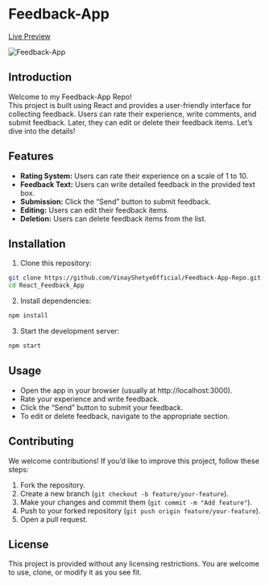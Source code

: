 # Feedback-App  
[Live Preview](https://superb-fudge-b88ad7.netlify.app/)

![Feedback-App](https://github.com/VinayShetyeOfficial/React_Feedback_App/assets/100470361/fefd6af0-4385-4e95-9e83-db23996ca440)



## Introduction
Welcome to my Feedback-App Repo! <br>
This project is built using React and provides a user-friendly interface for collecting feedback. Users can rate their experience, write comments, and submit feedback. Later, they can edit or delete their feedback items. Let’s dive into the details!

## Features
- **Rating System:** Users can rate their experience on a scale of 1 to 10.
- **Feedback Text:** Users can write detailed feedback in the provided text box.
- **Submission:** Click the “Send” button to submit feedback.
- **Editing:** Users can edit their feedback items.
- **Deletion:** Users can delete feedback items from the list.

## Installation
1. Clone this repository:
  ```bash
  git clone https://github.com/VinayShetyeOfficial/Feedback-App-Repo.git
  cd React_Feedback_App
  ```

2. Install dependencies:
  ```bash
  npm install
  ```

3. Start the development server:
  ```bash
  npm start
  ```

## Usage
- Open the app in your browser (usually at http://localhost:3000).
- Rate your experience and write feedback.
- Click the “Send” button to submit your feedback.
- To edit or delete feedback, navigate to the appropriate section.

## Contributing
We welcome contributions! If you’d like to improve this project, follow these steps:
1. Fork the repository.
2. Create a new branch (`git checkout -b feature/your-feature`).
3. Make your changes and commit them (`git commit -m "Add feature"`).
4. Push to your forked repository (`git push origin feature/your-feature`).
5. Open a pull request.

## License
This project is provided without any licensing restrictions. You are welcome to use, clone, or modify it as you see fit.
